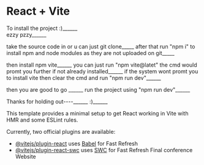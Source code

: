 # React + Vite

To install the project  :)______  
ezzy pzzy______

take  the source code in or u can just git clone_____
after that run "npm i" to install npm and node modules as they are not uploaded on git_____

then install npm vite______
you can just run "npm vite@latet" the cmd would promt you further if not already installed______
if the system wont promt you to install vite then clear the cmd and run "npm run dev"______

then you are good to go ______
run the project using "npm run dev"______

Thanks for holding out----______
:)______




This template provides a minimal setup to get React working in Vite with HMR and some ESLint rules.

Currently, two official plugins are available:

- [@vitejs/plugin-react](https://github.com/vitejs/vite-plugin-react/blob/main/packages/plugin-react/README.md) uses [Babel](https://babeljs.io/) for Fast Refresh
- [@vitejs/plugin-react-swc](https://github.com/vitejs/vite-plugin-react-swc) uses [SWC](https://swc.rs/) for Fast Refresh
F i n a l   c o n f e r e n c e   W e b s i t e 
 
 

